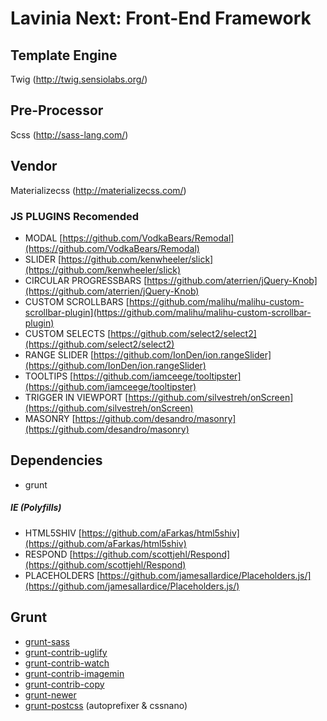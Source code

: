 # Lavinia Next: Front-End Framework

## Template Engine

Twig (http://twig.sensiolabs.org/)

## Pre-Processor

Scss (http://sass-lang.com/) 

## Vendor

Materializecss (http://materializecss.com/)

### JS PLUGINS Recomended
* MODAL [https://github.com/VodkaBears/Remodal](https://github.com/VodkaBears/Remodal)
* SLIDER [https://github.com/kenwheeler/slick](https://github.com/kenwheeler/slick)
* CIRCULAR PROGRESSBARS [https://github.com/aterrien/jQuery-Knob](https://github.com/aterrien/jQuery-Knob)
* CUSTOM SCROLLBARS [https://github.com/malihu/malihu-custom-scrollbar-plugin](https://github.com/malihu/malihu-custom-scrollbar-plugin)
* CUSTOM SELECTS [https://github.com/select2/select2](https://github.com/select2/select2)
* RANGE SLIDER [https://github.com/IonDen/ion.rangeSlider](https://github.com/IonDen/ion.rangeSlider)
* TOOLTIPS [https://github.com/iamceege/tooltipster](https://github.com/iamceege/tooltipster)
* TRIGGER IN VIEWPORT [https://github.com/silvestreh/onScreen](https://github.com/silvestreh/onScreen)
* MASONRY [https://github.com/desandro/masonry](https://github.com/desandro/masonry)

## Dependencies
* grunt

##### IE (Polyfills)
* HTML5SHIV [https://github.com/aFarkas/html5shiv](https://github.com/aFarkas/html5shiv)
* RESPOND [https://github.com/scottjehl/Respond](https://github.com/scottjehl/Respond)
* PLACEHOLDERS [https://github.com/jamesallardice/Placeholders.js/](https://github.com/jamesallardice/Placeholders.js/)
  

## Grunt
* [grunt-sass](https://github.com/sindresorhus/grunt-sass)
* [grunt-contrib-uglify](https://github.com/gruntjs/grunt-contrib-uglify)
* [grunt-contrib-watch](https://github.com/gruntjs/grunt-contrib-watch)
* [grunt-contrib-imagemin](https://github.com/gruntjs/grunt-contrib-imagemin)
* [grunt-contrib-copy](https://github.com/gruntjs/grunt-contrib-copy)
* [grunt-newer](https://github.com/tschaub/grunt-newer)
* [grunt-postcss](https://github.com/nDmitry/grunt-postcss) (autoprefixer & cssnano)
